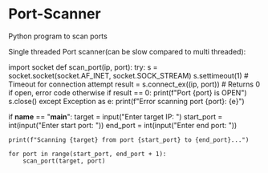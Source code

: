 # Port-Scanner
Python program to scan ports

Single threaded Port scanner(can be slow compared to multi threaded):

import socket
def scan_port(ip, port):
    try:
        s = socket.socket(socket.AF_INET, socket.SOCK_STREAM)
        s.settimeout(1)  # Timeout for connection attempt
        result = s.connect_ex((ip, port))  # Returns 0 if open, error code otherwise
        if result == 0:
            print(f"Port {port} is OPEN")
        s.close()
    except Exception as e:
        print(f"Error scanning port {port}: {e}")

if __name__ == "__main__":
    target = input("Enter target IP: ")
    start_port = int(input("Enter start port: "))
    end_port = int(input("Enter end port: "))

    print(f"Scanning {target} from port {start_port} to {end_port}...")

    for port in range(start_port, end_port + 1):
        scan_port(target, port)


